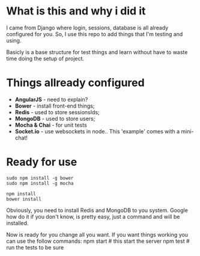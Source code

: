 # What is this and why i did it
I came from Django where login, sessions, database is all
already configured for you. So, I use this repo to add
things that I'm testing and using. 

Basicly is a base structure for test things and learn 
without have to waste time doing the setup of project.

# Things allready configured
* <b>AngularJS</b>    - need to explain?
* <b>Bower</b>        - install front-end things;
* <b>Redis</b>        - used to store sessionsIds;
* <b>MongoDB</b>      - used to store users;
* <b>Mocha & Chai</b> - for unit tests
* <b>Socket.io</b>    - use websockets in node.. This 'example' comes with a mini-chat!

# Ready for use
    sudo npm install -g bower
    sudo npm install -g mocha
    
    npm install
    bower install
    
Obviously, you need to install Redis and MongoDB to you system. Google how do it if you don't know,
is pretty easy, just a command and will be installed.

Now is ready for you change all you want.
If you want things working you can use the follow commands:
    npm start # this start the server
    npm test  # run the tests to be sure 
